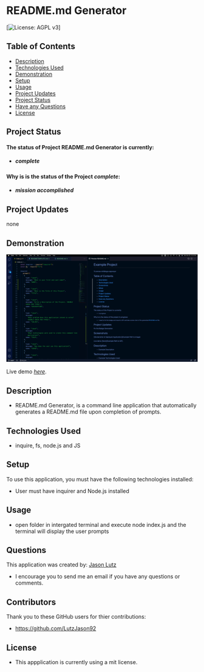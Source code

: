 
  
  # README.md Generator

[![License: AGPL v3](https://img.shields.io/badge/License-mit-blue.svg)]

## Table of Contents

- [Description](#description)
- [Technologies Used](#technologies-used)
- [Demonstration](#demonstration)
- [Setup](#setup)
- [Usage](#usage)
- [Project Updates](#project-updates)
- [Project Status](#project-status)
- [Have any Questions](#questions)
- [License](#license)

## Project Status

#### The status of Project README.md Generator is currently:

- ##### _complete_

#### Why is is the status of the Project _complete_:

- ##### mission accomplished

## Project Updates

none

## Demonstration

![Screenshot of deployed Application](assets/images/App-Screensshot.png)

Live demo [_here_](assets/images/READMEGenerator.gif).

## Description

- README.md Generator, is a command line application that automatically generates a README.md file upon completion of prompts.

## Technologies Used

- inquire, fs, node.js and JS

## Setup

To use this application, you must have the following technologies installed:

- User must have inquirer and Node.js installed

## Usage

- open folder in intergated terminal and execute node index.js and the terminal will display the user prompts

## Questions

This application was created by: [Jason Lutz](mailto:LutzJason92@gmail.com)

- I encourage you to send me an email if you have any questions or comments. 

## Contributors

Thank you to these GitHub users for thier contributions:

- https://github.com/LutzJason92

## License

- This appplication is currently using a mit license.


  